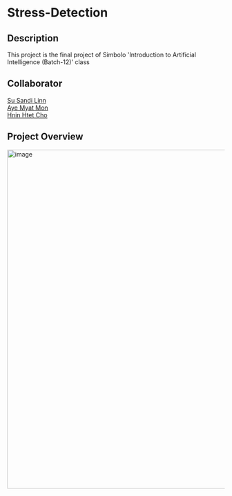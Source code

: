 # Stress-Detection

## Description
This project is the final project of Simbolo 'Introduction to Artificial Intelligence (Batch-12)' class

## Collaborator
<a href="https://github.com/SuSandiLinn13">Su Sandi Linn </a><br/>
<a href="https://github.com/AyeMyatMon2314">Aye Myat Mon</a><br/>
<a href="https://github.com/HninHtet8">Hnin Htet Cho</a><br/>

## Project Overview
<img width="786" alt="image" src="https://github.com/AyeMyatMon2314/Stress-Detection/assets/147186480/aad3c50a-15a0-4747-84d3-8dad93c29d54">
